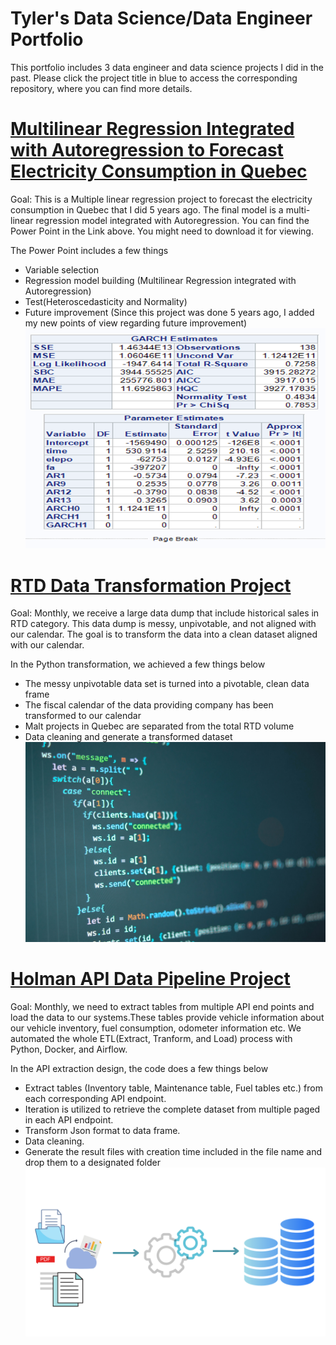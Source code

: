 # Tyler's Data Science/Data Engineer Portfolio
This portfolio includes 3 data engineer and data science projects I did in the past. Please click the project title in blue to access the corresponding repository, where you can find more details.

# [Multilinear Regression Integrated with Autoregression to Forecast Electricity Consumption in Quebec](https://github.com/huangyue1752/Multiple-Regression-Analysis-for-Electricity-Consumption)
Goal: This is a Multiple linear regression project to forecast the electricity consumption in Quebec that I did 5 years ago. The final model is a multi-linear regression model integrated with Autoregression. You can find the Power Point in the Link above. You might need to download it for viewing.

The Power Point includes a few things
- Variable selection 
- Regression model building (Multilinear Regression integrated with Autoregression)
- Test(Heteroscedasticity and Normality)
- Future improvement (Since this project was done 5 years ago, I added my new points of view regarding future improvement)
![](/image/image.png)

# [RTD Data Transformation Project](https://github.com/huangyue1752/RTD-data-transformation)
Goal: Monthly, we receive a large data dump that include historical sales in RTD category. This data dump is messy, unpivotable, and not aligned with our calendar. The goal is to transform the data into a clean dataset aligned with our calendar.
  
  In the Python transformation, we achieved a few things below
- The messy unpivotable data set is turned into a pivotable, clean data frame
- The fiscal calendar of the data providing company has been transformed to our calendar
- Malt projects in Quebec are separated from the total RTD volume
- Data cleaning and generate a transformed dataset
   ![](/image/christopher-robin-ebbinghaus-pgSkeh0yl8o-unsplash.jpeg)

# [Holman API Data Pipeline Project](https://github.com/huangyue1752/Holman-ETL-Project)
Goal: Monthly, we need to extract tables from multiple API end points and load the data to our systems.These tables provide vehicle information about our vehicle inventory, fuel consumption, odometer information etc. We automated the whole ETL(Extract, Tranform, and Load) process with Python, Docker, and Airflow.

  In the API extraction design, the code does a few things below
- Extract tables (Inventory table, Maintenance table, Fuel tables etc.) from each corresponding API endpoint.
- Iteration is utilized to retrieve the complete dataset from multiple paged in each API endpoint.
- Transform Json format to data frame. 
- Data cleaning.
- Generate the result files with creation time included in the file name and drop them to a designated folder
   ![](/image/1.png)
